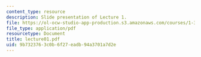 ```yaml
---
content_type: resource
description: Slide presentation of Lecture 1.
file: https://ol-ocw-studio-app-production.s3.amazonaws.com/courses/1-34-waste-containment-and-remediation-technology-spring-2004/9b7323763c0b6f27eadb94a3701a7d2e_lecture01.pdf
file_type: application/pdf
resourcetype: Document
title: lecture01.pdf
uid: 9b732376-3c0b-6f27-eadb-94a3701a7d2e
---
```

